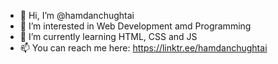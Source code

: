- 👋 Hi, I’m @hamdanchughtai
- 👀 I’m interested in Web Development amd Programming
- 🌱 I’m currently learning HTML, CSS and JS
- 📫 You can reach me here: https://linktr.ee/hamdanchughtai

<!---
hamdanchughtai/hamdanchughtai is a ✨ special ✨ repository because its `README.md` (this file) appears on your GitHub profile.
You can click the Preview link to take a look at your changes.
--->
